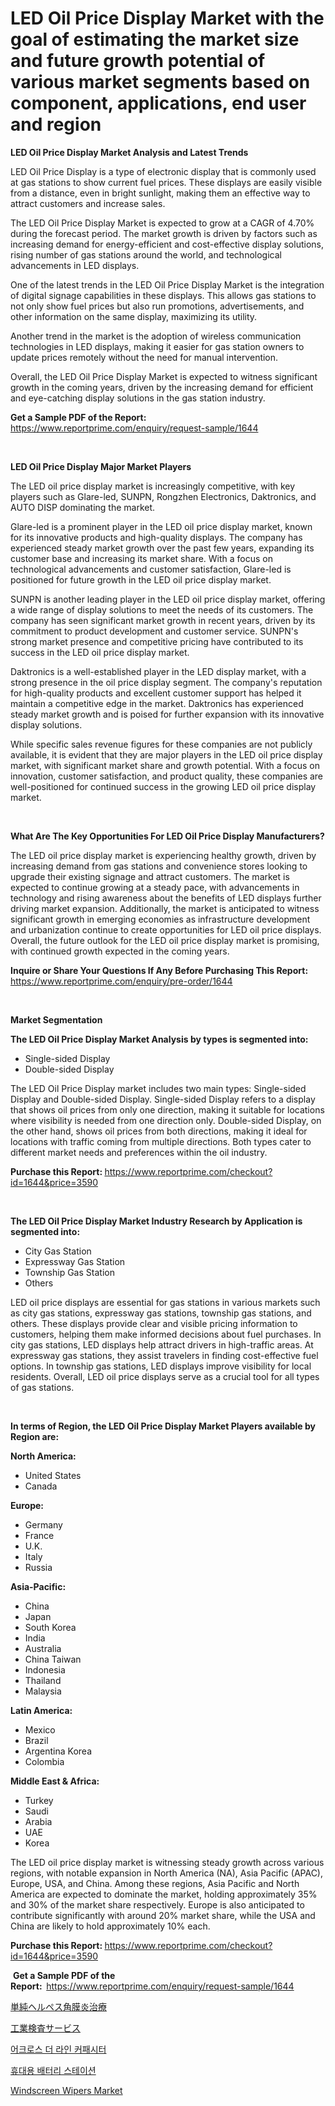 <p><h1>LED Oil Price Display Market with the goal of estimating the market size and future growth potential of various market segments based on component, applications, end user and region</h1></p><p><strong>LED Oil Price Display Market Analysis and Latest Trends</strong></p>
<p><p>LED Oil Price Display is a type of electronic display that is commonly used at gas stations to show current fuel prices. These displays are easily visible from a distance, even in bright sunlight, making them an effective way to attract customers and increase sales.</p><p>The LED Oil Price Display Market is expected to grow at a CAGR of 4.70% during the forecast period. The market growth is driven by factors such as increasing demand for energy-efficient and cost-effective display solutions, rising number of gas stations around the world, and technological advancements in LED displays. </p><p>One of the latest trends in the LED Oil Price Display Market is the integration of digital signage capabilities in these displays. This allows gas stations to not only show fuel prices but also run promotions, advertisements, and other information on the same display, maximizing its utility.</p><p>Another trend in the market is the adoption of wireless communication technologies in LED displays, making it easier for gas station owners to update prices remotely without the need for manual intervention.</p><p>Overall, the LED Oil Price Display Market is expected to witness significant growth in the coming years, driven by the increasing demand for efficient and eye-catching display solutions in the gas station industry.</p></p>
<p><strong>Get a Sample PDF of the Report:&nbsp;</strong> <a href="https://www.reportprime.com/enquiry/request-sample/1644">https://www.reportprime.com/enquiry/request-sample/1644</a></p>
<p>&nbsp;</p>
<p><strong>LED Oil Price Display Major Market Players</strong></p>
<p><p>The LED oil price display market is increasingly competitive, with key players such as Glare-led, SUNPN, Rongzhen Electronics, Daktronics, and AUTO DISP dominating the market. </p><p>Glare-led is a prominent player in the LED oil price display market, known for its innovative products and high-quality displays. The company has experienced steady market growth over the past few years, expanding its customer base and increasing its market share. With a focus on technological advancements and customer satisfaction, Glare-led is positioned for future growth in the LED oil price display market.</p><p>SUNPN is another leading player in the LED oil price display market, offering a wide range of display solutions to meet the needs of its customers. The company has seen significant market growth in recent years, driven by its commitment to product development and customer service. SUNPN's strong market presence and competitive pricing have contributed to its success in the LED oil price display market.</p><p>Daktronics is a well-established player in the LED display market, with a strong presence in the oil price display segment. The company's reputation for high-quality products and excellent customer support has helped it maintain a competitive edge in the market. Daktronics has experienced steady market growth and is poised for further expansion with its innovative display solutions.</p><p>While specific sales revenue figures for these companies are not publicly available, it is evident that they are major players in the LED oil price display market, with significant market share and growth potential. With a focus on innovation, customer satisfaction, and product quality, these companies are well-positioned for continued success in the growing LED oil price display market.</p></p>
<p>&nbsp;</p>
<p><strong>What Are The Key Opportunities For LED Oil Price Display Manufacturers?</strong></p>
<p><p>The LED oil price display market is experiencing healthy growth, driven by increasing demand from gas stations and convenience stores looking to upgrade their existing signage and attract customers. The market is expected to continue growing at a steady pace, with advancements in technology and rising awareness about the benefits of LED displays further driving market expansion. Additionally, the market is anticipated to witness significant growth in emerging economies as infrastructure development and urbanization continue to create opportunities for LED oil price displays. Overall, the future outlook for the LED oil price display market is promising, with continued growth expected in the coming years.</p></p>
<p><strong>Inquire or Share Your Questions If Any Before Purchasing This Report:</strong> <a href="https://www.reportprime.com/enquiry/pre-order/1644">https://www.reportprime.com/enquiry/pre-order/1644</a></p>
<p>&nbsp;</p>
<p><strong>Market Segmentation</strong></p>
<p><strong>The LED Oil Price Display Market Analysis by types is segmented into:</strong></p>
<p><ul><li>Single-sided Display</li><li>Double-sided Display</li></ul></p>
<p><p>The LED Oil Price Display market includes two main types: Single-sided Display and Double-sided Display. Single-sided Display refers to a display that shows oil prices from only one direction, making it suitable for locations where visibility is needed from one direction only. Double-sided Display, on the other hand, shows oil prices from both directions, making it ideal for locations with traffic coming from multiple directions. Both types cater to different market needs and preferences within the oil industry.</p></p>
<p><strong>Purchase this Report:&nbsp;</strong><a href="https://www.reportprime.com/checkout?id=1644&price=3590">https://www.reportprime.com/checkout?id=1644&price=3590</a></p>
<p>&nbsp;</p>
<p><strong>The LED Oil Price Display Market Industry Research by Application is segmented into:</strong></p>
<p><ul><li>City Gas Station</li><li>Expressway Gas Station</li><li>Township Gas Station</li><li>Others</li></ul></p>
<p><p>LED oil price displays are essential for gas stations in various markets such as city gas stations, expressway gas stations, township gas stations, and others. These displays provide clear and visible pricing information to customers, helping them make informed decisions about fuel purchases. In city gas stations, LED displays help attract drivers in high-traffic areas. At expressway gas stations, they assist travelers in finding cost-effective fuel options. In township gas stations, LED displays improve visibility for local residents. Overall, LED oil price displays serve as a crucial tool for all types of gas stations.</p></p>
<p>&nbsp;</p>
<p><strong>In terms of Region, the LED Oil Price Display Market Players available by Region are:</strong></p>
<p>
    <p> <strong> North America: </strong>
        <ul>
            <li>United States</li>
            <li>Canada</li>
        </ul>
        </p> 
    <p> <strong> Europe: </strong>
        <ul>
            <li>Germany</li>
            <li>France</li>
            <li>U.K.</li>
            <li>Italy</li>
            <li>Russia</li>
        </ul>
        </p> 
    <p> <strong> Asia-Pacific: </strong>
        <ul>
            <li>China</li>
            <li>Japan</li>
            <li>South Korea</li>
            <li>India</li>
            <li>Australia</li>
            <li>China Taiwan</li>
            <li>Indonesia</li>
            <li>Thailand</li>
            <li>Malaysia</li>
        </ul>
        </p> 
    <p> <strong> Latin America: </strong>
        <ul>
            <li>Mexico</li>
            <li>Brazil</li>
            <li>Argentina Korea</li>
            <li>Colombia</li>
        </ul>
        </p> 
    <p> <strong> Middle East & Africa: </strong>
        <ul>
            <li>Turkey</li>
            <li>Saudi</li>
            <li>Arabia</li>
            <li>UAE</li>
            <li>Korea</li>
        </ul>
    </p>
    </p>
<p><p>The LED oil price display market is witnessing steady growth across various regions, with notable expansion in North America (NA), Asia Pacific (APAC), Europe, USA, and China. Among these regions, Asia Pacific and North America are expected to dominate the market, holding approximately 35% and 30% of the market share respectively. Europe is also anticipated to contribute significantly with around 20% market share, while the USA and China are likely to hold approximately 10% each.</p></p>
<p><strong>Purchase this Report: </strong><a href="https://www.reportprime.com/checkout?id=1644&price=3590">https://www.reportprime.com/checkout?id=1644&price=3590</a></p>
<p>&nbsp;<strong>Get a Sample PDF of the Report:&nbsp;&nbsp;</strong><a href="https://www.reportprime.com/enquiry/request-sample/1644">https://www.reportprime.com/enquiry/request-sample/1644</a></p>
<p><strong></strong></p>
<p><p><a href="https://github.com/bucuel854722/Market-Research-Report-List-1/blob/main/25032499933.md">単純ヘルペス角膜炎治療</a></p><p><a href="https://medium.com/@lindakreitz2023/%E7%94%A3%E6%A5%AD%E6%A4%9C%E6%9F%BB%E3%82%B5%E3%83%BC%E3%83%93%E3%82%B9%E5%B8%82%E5%A0%B4-2031%E5%B9%B4%E3%81%BE%E3%81%A7%E3%81%AE%E6%88%90%E5%8A%9F%E3%81%99%E3%82%8B%E3%83%93%E3%82%B8%E3%83%8D%E3%82%B9%E6%88%A6%E7%95%A5%E3%81%AE%E9%8D%B5-d8d03e981f50">工業検査サービス</a></p><p><a href="https://medium.com/@costelcaramitru2022/%EB%9D%BC%EC%9D%B8%EC%9D%84-%EA%B0%80%EB%A1%9C%EC%A7%88%EB%9F%AC-%EC%BD%98%EB%8D%B4%EC%84%9C-%EC%8B%9C%EC%9E%A5-%EA%B7%9C%EB%AA%A8-%EB%B0%8F-%EC%8B%9C%EC%9E%A5-%EB%8F%99%ED%96%A5-%EC%99%84%EC%A0%84%ED%95%9C-%EC%82%B0%EC%97%85-%EA%B0%9C%EC%9A%94-2024-2031-55517959991a">어크로스 더 라인 커패시터</a></p><p><a href="https://medium.com/@arthuralety6767836754/%ED%9C%B4%EB%8C%80%EC%9A%A9-%EB%B0%B0%ED%84%B0%EB%A6%AC-%EC%8A%A4%ED%85%8C%EC%9D%B4%EC%85%98-%EC%8B%9C%EC%9E%A5-%EA%B7%9C%EB%AA%A8-cagr-%ED%8A%B8%EB%A0%8C%EB%93%9C-2024-2030-7358639bd2ef">휴대용 배터리 스테이션</a></p><p><a href="https://issuu.com/reportprime-2/docs/windscreen-wipers-market-size-2030.pptx">Windscreen Wipers Market</a></p></p>